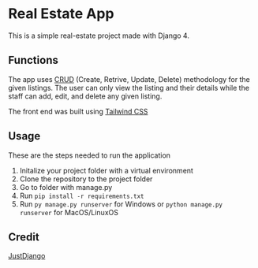 # Real Estate App
 
This is a simple real-estate project made with Django 4.

## Functions
The app uses [CRUD](https://www.sumologic.com/glossary/crud/#:~:text=with%20Sumo%20Logic-,What%20is%20CRUD%3F,%2C%20read%2C%20update%20and%20delete.) (Create, Retrive, Update, Delete) methodology for the given listings. The user can only view the listing and their details while the staff can add, edit, and delete any given listing.

The front end was built using [Tailwind CSS](https://tailwindui.com/)

## Usage
These are the steps needed to run the application
1. Initalize your project folder with a virtual environment
2. Clone the repository to the project folder
3. Go to folder with manage.py
4. Run ```pip install -r requirements.txt```
5. Run ```py manage.py runserver``` for Windows or ```python manage.py runserver``` for MacOS/LinuxOS

## Credit
[JustDjango](https://www.youtube.com/@JustDjango)

